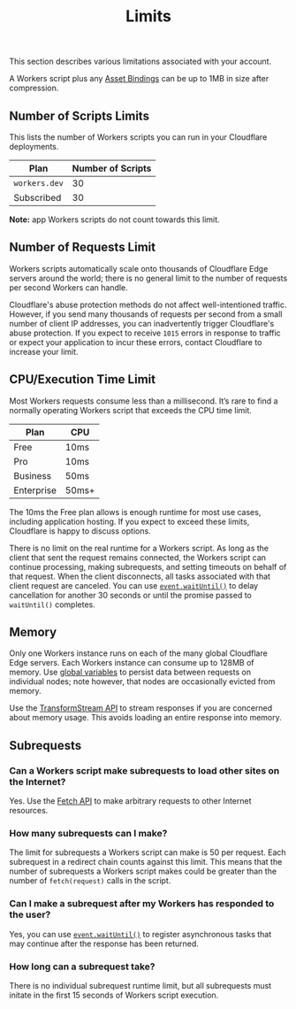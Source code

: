 ﻿---
title: Limits
---

This section describes various limitations associated with your account.

A Workers script plus any [Asset Bindings](/reference/tooling/api/bindings) can be up to 1MB in size after compression.

## Number of Scripts Limits

This lists the number of Workers scripts you can run in your Cloudflare deployments.

| Plan          | Number of Scripts |
| ------------- | ----------------- |
| `workers.dev` | 30                |
| Subscribed    | 30                |

**Note:** app Workers scripts do not count towards this limit.

## Number of Requests Limit

Workers scripts automatically scale onto thousands of Cloudflare Edge servers around the world; there is no general limit to the number of requests per second Workers can handle.

Cloudflare's abuse protection methods do not affect well-intentioned traffic. However, if you send many thousands of requests per second from a small number of client IP addresses, you can inadvertently trigger Cloudflare's abuse protection. If you expect to receive `1015` errors in response to traffic or expect your application to incur these errors, contact Cloudflare to increase your limit.

## CPU/Execution Time Limit

Most Workers requests consume less than a millisecond. It’s rare to find a normally operating Workers script that exceeds the CPU time limit.

| Plan       | CPU   |
| ---------- | ----- |
| Free       | 10ms  |
| Pro        | 10ms  |
| Business   | 50ms  |
| Enterprise | 50ms+ |

The 10ms the Free plan allows is enough runtime for most use cases, including application hosting. If you expect to exceed these limits, Cloudflare is happy to discuss options.

There is no limit on the real runtime for a Workers script. As long as the client that sent the request remains connected, the Workers script can continue processing, making subrequests, and setting timeouts on behalf of that request. When the client disconnects, all tasks associated with that client request are canceled. You can use [`event.waitUntil()`](/reference/runtime/apis/fetch-event/) to delay cancellation for another 30 seconds or until the promise passed to `waitUntil()` completes.

## Memory

Only one Workers instance runs on each of the many global Cloudflare Edge servers. Each Workers instance can consume up to 128MB of memory. Use [global variables](/reference/runtime/apis/standard/) to persist data between requests on individual nodes; note however, that nodes are occasionally evicted from memory.

Use the [TransformStream API](/reference/runtime/apis/streams/) to stream responses if you are concerned about memory usage. This avoids loading an entire response into memory.

## Subrequests

### Can a Workers script make subrequests to load other sites on the Internet?

Yes. Use the [Fetch API](/reference/runtime/apis/fetch/) to make arbitrary requests to other Internet resources.

### How many subrequests can I make?

The limit for subrequests a Workers script can make is 50 per request. Each subrequest in a redirect chain counts against this limit. This means that the number of subrequests a Workers script makes could be greater than the number of `fetch(request)` calls in the script.

### Can I make a subrequest after my Workers has responded to the user?

Yes, you can use [`event.waitUntil()`](/reference/runtime/apis/fetch-event) to register asynchronous tasks that may continue after the response has been returned.

### How long can a subrequest take?

There is no individual subrequest runtime limit, but all subrequests must initate in the first 15 seconds of Workers script execution.
